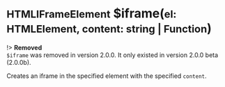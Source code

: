# <small>HTMLIFrameElement</small> $iframe(<small>el: HTMLElement, content: string | Function</small>)

!> <strong>Removed</strong><br>
`$iframe` was removed in version 2.0.0. It only existed in version 2.0.0 beta (2.0.0b).

Creates an iframe in the specified element with the specified `content`.